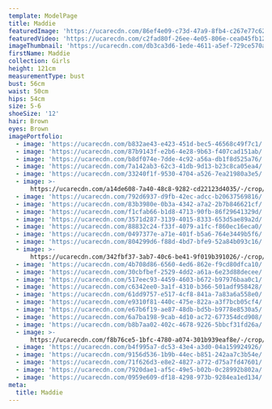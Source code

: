 ```yaml
---
template: ModelPage
title: Maddie
featuredImage: 'https://ucarecdn.com/86ef4e09-c73d-47a9-8fb4-c267e77c625e/'
featuredVideo: 'https://ucarecdn.com/c2fad80f-26ee-4e05-806e-cea045fb12d1/'
imageThumbnail: 'https://ucarecdn.com/db3ca3d6-1ede-4611-a5ef-729ce570a06e/'
firstName: Maddie
collection: Girls
height: 121cm
measurementType: bust
bust: 56cm
waist: 50cm
hips: 54cm
size: 5-6
shoeSize: '12'
hair: Brown
eyes: Brown
imagePortfolio:
  - image: 'https://ucarecdn.com/b832ae43-e423-451d-bec5-46568c49f7c1/'
  - image: 'https://ucarecdn.com/87b9143f-e2b6-4e28-9b63-f407cad151ab/'
  - image: 'https://ucarecdn.com/b8df074e-7dde-4c92-a56a-db1f8d525a76/'
  - image: 'https://ucarecdn.com/7a142ab3-62c3-41db-9d13-b23c8ca05ea4/'
  - image: 'https://ucarecdn.com/33240f1f-9530-4704-a526-7ea21980a3e5/'
  - image: >-
      https://ucarecdn.com/a14de608-7a40-48c8-9282-cd22123d4035/-/crop/576x300/126,0/-/preview/
  - image: 'https://ucarecdn.com/792d6937-d9fb-42ec-adcc-b20637569816/'
  - image: 'https://ucarecdn.com/83b3980e-0b3a-4342-a7a2-2b7b846621cf/'
  - image: 'https://ucarecdn.com/f1cfab66-b1d8-4713-90fb-86f29641329d/'
  - image: 'https://ucarecdn.com/3571d287-3139-4015-8333-653d5ae89a2d/'
  - image: 'https://ucarecdn.com/88832c24-f33f-4079-a1fc-f860ec16eca0/'
  - image: 'https://ucarecdn.com/0497377e-a71e-401f-b5a6-764e3449b5f6/'
  - image: 'https://ucarecdn.com/804299d6-f88d-4bd7-bfe9-52a84b093c16/'
  - image: >-
      https://ucarecdn.com/342fbf37-3ab7-40c6-be41-9f019b391026/-/crop/704x740/0,0/-/preview/
  - image: 'https://ucarecdn.com/4b708d86-6560-4ed6-862e-f9cd80dfca10/'
  - image: 'https://ucarecdn.com/30cbfbef-2529-4dd2-a61a-6e23d88decee/'
  - image: 'https://ucarecdn.com/517eec93-4459-4603-b672-b97976baa0c1/'
  - image: 'https://ucarecdn.com/c6342ee0-3a1f-4310-b366-501adf958428/'
  - image: 'https://ucarecdn.com/61dd9757-e517-4cf8-841a-7a83a6a558e0/'
  - image: 'https://ucarecdn.com/e9310f81-440c-475e-822a-a3f7bcb05cf4/'
  - image: 'https://ucarecdn.com/e67b6f19-ae87-48db-bd5b-b9778e8530a5/'
  - image: 'https://ucarecdn.com/6a7ba198-9cab-4d10-ac72-677354dcd908/'
  - image: 'https://ucarecdn.com/b8b7aa02-402c-4678-9226-5bbcf31fd26a/'
  - image: >-
      https://ucarecdn.com/f8b76ce5-1bfc-4780-a074-301b939eaf8e/-/crop/416x671/0,8/-/preview/
  - image: 'https://ucarecdn.com/b4f995a7-dc53-43e4-a3d0-04a159924926/'
  - image: 'https://ucarecdn.com/9156d536-1b9b-44ec-b851-242aa7c3b54e/'
  - image: 'https://ucarecdn.com/71f626d3-e8e2-4827-a772-d75a7fd47601/'
  - image: 'https://ucarecdn.com/7920dae1-af5c-49e5-b02b-0c28992b802a/'
  - image: 'https://ucarecdn.com/0959e609-df18-4298-973b-9284ea1ed134/'
meta:
  title: Maddie
---
```


